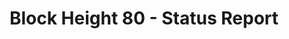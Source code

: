 ---
layout: post
title: "Block Height 80 - Status Report"
categories:
tags: []
image: blockheight-80.jpg
description: We should probably address that in our retrospective...
---
